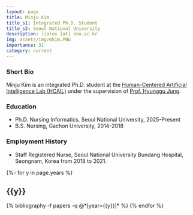 ```yaml
---
layout: page
title: Minju Kim
title_s1: Integrated Ph.D. Student
title_s2: Seoul National University
description: lialos [at] snu.ac.kr
img: assets/img/mkim.PNG
importance: 31
category: current
---
```


### Short Bio
<p>Minju Kim is an integrated Ph.D. student at the <a href="https://hcail.snu.ac.kr">Human-Centered Artificial Intelligence Lab (HCAIL)</a> under the supervision of <a href="http://hyunggujung.com">Prof. Hyunggu Jung</a>.
</p>

### Education
<ul>
<li>Ph.D. Nursing Informatics, Seoul National University, 2025-Present</li>
<li>B.S. Nursing, Gachon University, 2014-2018</li>
</ul>

### Employment History
<ul>
<li>Staff Registered Nurse, Seoul National University Bundang Hospital, Seongnam, Korea from 2018 to 2021.</li>
</ul>

<!-- For more information, visit Kim's [personal website](https://hcail.snu.ac.kr). -->

<!-- _pages/publications.md -->
<div class="publications">

{%- for y in page.years %}
  <h2 class="year">{{y}}</h2>
  {% bibliography -f papers -q @*[year={{y}}]* %}
{% endfor %}

</div>

